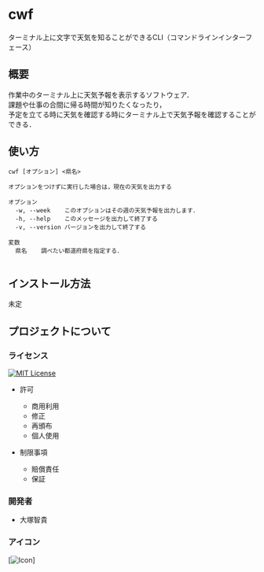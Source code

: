 # cwf
ターミナル上に文字で天気を知ることができるCLI（コマンドラインインターフェース）
## 概要
作業中のターミナル上に天気予報を表示するソフトウェア．  
課題や仕事の合間に帰る時間が知りたくなったり，  
予定を立てる時に天気を確認する時にターミナル上で天気予報を確認することができる．  

## 使い方
```
cwf [オプション] <県名>

オプションをつけずに実行した場合は，現在の天気を出力する

オプション
  -w, --week    このオプションはその週の天気予報を出力します．
  -h, --help    このメッセージを出力して終了する
  -v, --version バージョンを出力して終了する

変数
  県名    調べたい都道府県を指定する．
  
```
## インストール方法
  未定
  
## プロジェクトについて
### ライセンス
  [![MIT License](http://img.shields.io/badge/license-MIT-blue.svg?style=flat)](LICENSE)
- 許可  
  - 商用利用
  - 修正
  - 再頒布
  - 個人使用

- 制限事項
  - 賠償責任
  - 保証

### 開発者
- 大塚智貴

### アイコン
[![Icon](https://github.com/Moppi0725/cwf/blob/main/docs/static/images/cwf.svg)]
